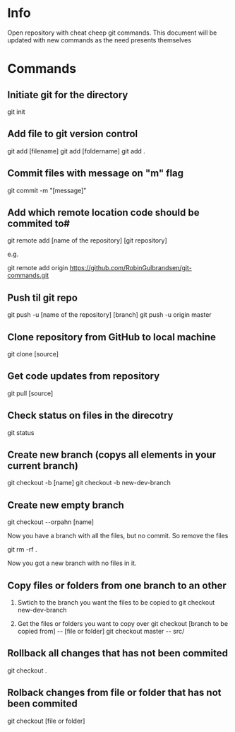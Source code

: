 # Info

Open repository with cheat cheep git commands. This document will be updated with new commands as the need presents themselves

# Commands

## Initiate git for the directory
git init

## Add file to git version control
git add [filename]
git add [foldername]
git add .

## Commit files with message on "m" flag
git commit -m "[message]"

## Add which remote location code should be commited to#
git remote add [name of the repository] [git repository]

e.g.

git remote add origin https://github.com/RobinGulbrandsen/git-commands.git

## Push til git repo
git push -u [name of the repository] [branch]
git push -u origin master

## Clone repository from GitHub to local machine
git clone [source]

## Get code updates from repository
git pull [source]

## Check status on files in the direcotry
git status

## Create new branch (copys all elements in your current branch)
git checkout -b [name]
git checkout -b new-dev-branch

## Create new empty branch
git checkout --orpahn [name]

Now you have a branch with all the files, but no commit. So remove the files

git rm -rf .

Now you got a new branch with no files in it.

## Copy files or folders from one branch to an other
1. Swtich to the branch you want the files to be copied to
git checkout new-dev-branch

2. Get the files or folders you want to copy over
git checkout [branch to be copied from] -- [file or folder]
git checkout master -- src/

## Rollback all changes that has not been commited
git checkout .

## Rolback changes from file or folder that has not been commited
git checkout [file or folder]
